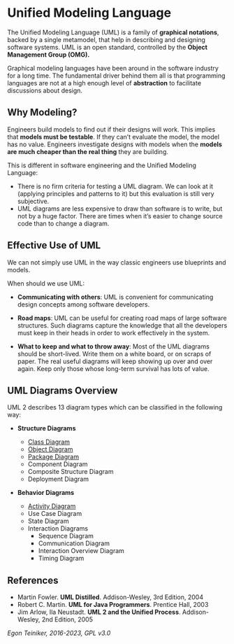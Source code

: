 # Unified Modeling Language 

The Unified Modeling Language (UML) is a family of **graphical notations**, backed
by a single metamodel, that help in describing and designing software systems.
UML is an open standard, controlled by the **Object Management Group (OMG).**

Graphical modeling languages have been around in the software industry for a long time.
The fundamental driver behind them all is that programming languages are not at a high enough level of **abstraction**
to facilitate discussions about design.

## Why Modeling?
Engineers build models to find out if their designs will work.
This implies that **models must be testable**. If they can’t evaluate the model, the model has no value.
Engineers investigate designs with models when the **models are much cheaper than the real thing** they are building.

This is different in software engineering and the Unified Modeling Language:
* There is no firm criteria for testing a UML diagram. We can look at it (applying principles and patterns to it) but
  this evaluation is still very subjective.
* UML diagrams are less expensive to draw than software is to write, but not by a huge factor. There are times when
  it’s easier to change source code than to change a diagram.

## Effective Use of UML
We can not simply use UML in the way classic engineers use blueprints and models.

When should we use UML:
* **Communicating with others**: UML is convenient for communicating design concepts among software developers.

* **Road maps**: UML can be useful for creating road maps of large software structures.
  Such diagrams capture the knowledge that all the developers must keep in their heads in order to work effectively
  in the system.

* **What to keep and what to throw away**: Most of the UML diagrams should be short-lived.
  Write them on a white board, or on scraps of paper.
  The real useful diagrams will keep showing up over and over again.
  Keep only those whose long-term survival has lots of value.


## UML Diagrams Overview

UML 2 describes 13 diagram types which can be classified in the following way:
* **Structure Diagrams**
    * [Class Diagram](class-diagram/README.md)
    * [Object Diagram](object-diagram/README.md)
    * [Package Diagram](package-diagram/README.md)
    * Component Diagram
    * Composite Structure Diagram
    * Deployment Diagram
    

* **Behavior Diagrams**
    * [Activity Diagram](activity-diagram/README.md)
    * Use Case Diagram
    * State Diagram
    * Interaction Diagrams
        * Sequence Diagram
        * Communication Diagram
        * Interaction Overview Diagram
        * Timing Diagram

    

## References
* Martin Fowler. **UML Distilled**. Addison-Wesley, 3rd Edition, 2004
* Robert C. Martin. **UML for Java Programmers**. Prentice Hall, 2003
* Jim Arlow, Ila Neustadt. **UML 2 and the Unified Process**. Addison-Wesley, 2nd Edition, 2005

*Egon Teiniker, 2016-2023, GPL v3.0*